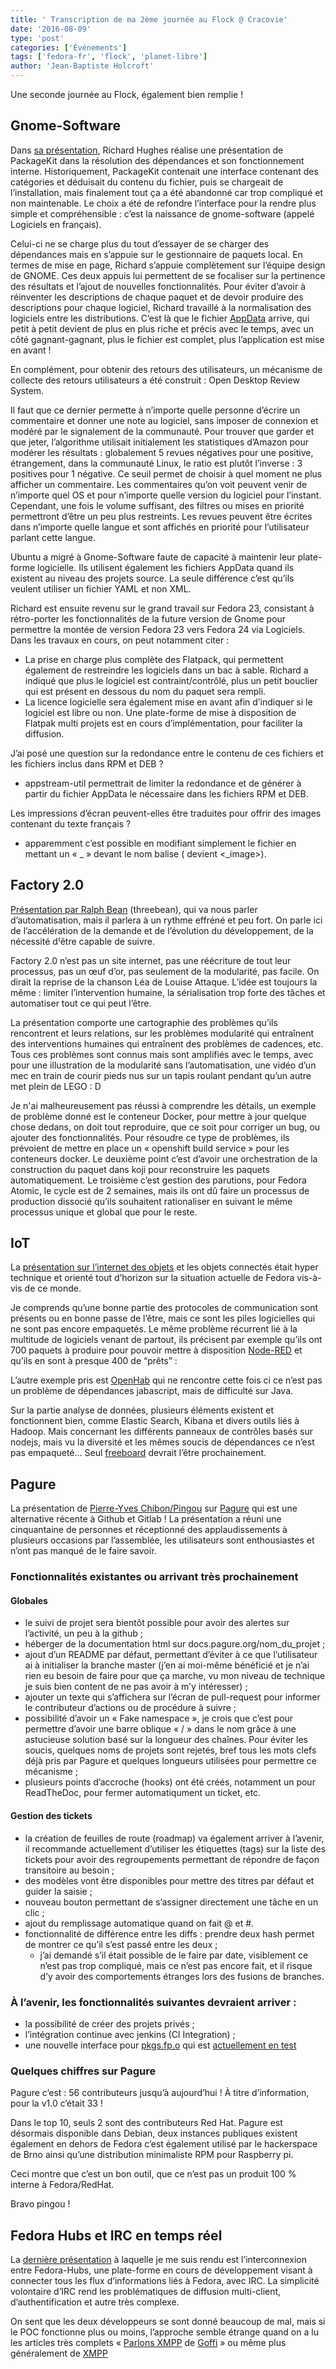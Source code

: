 ```yaml
---
title: ' Transcription de ma 2ème journée au Flock @ Cracovie'
date: '2016-08-09'
type: 'post'
categories: ['Événements']
tags: ['fedora-fr', 'flock', 'planet-libre']
author: 'Jean-Baptiste Holcroft'
---
```


Une seconde journée au Flock, également bien remplie !

## Gnome-Software

Dans [sa présentation](https://flock2016.sched.org/event/76mO/gnome-software-youll-never-guess-what-happens), Richard Hughes réalise une présentation de PackageKit dans la résolution des dépendances et son fonctionnement interne.
Historiquement, PackageKit contenait une interface contenant des catégories et déduisait du contenu du fichier, puis se chargeait de l’installation, mais finalement tout ça a été abandonné car trop compliqué et non maintenable.
Le choix a été de refondre l’interface pour la rendre plus simple et compréhensible : c’est la naissance de gnome-software (appelé Logiciels en français).

Celui-ci ne se charge plus du tout d’essayer de se charger des dépendances mais en s’appuie sur le gestionnaire de paquets local. En termes de mise en page, Richard s’appuie complètement sur l’équipe design de GNOME. Ces deux appuis lui permettent de se focaliser sur la pertinence des résultats et l’ajout de nouvelles fonctionnalités.
Pour éviter d’avoir à réinventer les descriptions de chaque paquet et de devoir produire des descriptions pour chaque logiciel, Richard travaillé à la normalisation des logiciels entre les distributions. C’est là que le fichier [AppData](http://www.freedesktop.org/wiki/Distributions/AppStream/) arrive, qui petit à petit devient de plus en plus riche et précis avec le temps, avec un côté gagnant-gagnant, plus le fichier est complet, plus l’application est mise en avant !

En complément, pour obtenir des retours des utilisateurs, un mécanisme de collecte des retours utilisateurs a été construit : Open Desktop Review System.

Il faut que ce dernier permette à n’importe quelle personne d’écrire un commentaire et donner une note au logiciel, sans imposer de connexion et modéré par le signalement de la communauté.
Pour trouver que garder et que jeter, l’algorithme utilisait initialement les statistiques d’Amazon pour modérer les résultats : globalement 5 revues négatives pour une positive, étrangement, dans la communauté Linux, le ratio est plutôt l’inverse : 3 positives pour 1 négative.
Ce seuil permet de choisir à quel moment ne plus afficher un commentaire.
Les commentaires qu’on voit peuvent venir de n’importe quel OS et pour n’importe quelle version du logiciel pour l’instant. Cependant, une fois le volume suffisant, des filtres ou mises en priorité permettront d’être un peu plus restreints.
Les revues peuvent être écrites dans n’importe quelle langue et sont affichés en priorité pour l’utilisateur parlant cette langue.

Ubuntu a migré à Gnome-Software faute de capacité à maintenir leur plate-forme logicielle. Ils utilisent également les fichiers AppData quand ils existent au niveau des projets source. La seule différence c’est qu’ils veulent utiliser un fichier YAML et non XML.

Richard est ensuite revenu sur le grand travail sur Fedora 23, consistant à rétro-porter les fonctionnalités de la future version de Gnome pour permettre la montée de version Fedora 23 vers Fedora 24 via Logiciels.
Dans les travaux en cours, on peut notamment citer :

 * La prise en charge plus complète des Flatpack, qui permettent également de restreindre les logiciels dans un bac à sable. Richard a indiqué que plus le logiciel est contraint/contrôlé, plus un petit bouclier qui est présent en dessous du nom du paquet sera rempli.
 * La licence logicielle sera également mise en avant afin d’indiquer si le logiciel est libre ou non.
Une plate-forme de mise à disposition de Flatpak multi projets est en cours d’implémentation, pour faciliter la diffusion.

J’ai posé une question sur la redondance entre le contenu de ces fichiers et les fichiers inclus dans RPM et DEB ?

 * appstream-util permettrait de limiter la redondance et de générer à partir du fichier AppData le nécessaire dans les fichiers RPM et DEB.

Les impressions d’écran peuvent-elles être traduites pour offrir des images contenant du texte français ?

 * apparemment c’est possible en modifiant simplement le fichier en mettant un « _ » devant le nom balise (<image> devient <_image>).

## Factory 2.0

[Présentation par Ralph Bean](https://flock2016.sched.org/event/76mK/factory-20) (threebean), qui va nous parler d’automatisation, mais il parlera à un rythme effréné et peu fort. On parle ici de l’accélération de la demande et de l’évolution du développement, de la nécessité d⁽être capable de suivre.

Factory 2.0 n’est pas un site internet, pas une réécriture de tout leur processus, pas un œuf d’or, pas seulement de la modularité, pas facile. On dirait la reprise de la chanson Léa de Louise Attaque.
L’idée est toujours la même : limiter l’intervention humaine, la sérialisation trop forte des tâches et automatiser tout ce qui peut l’être.

La présentation comporte une cartographie des problèmes qu’ils rencontrent et leurs relations, sur les problèmes modularité qui entraînent des interventions humaines qui entraînent des problèmes de cadences, etc.
Tous ces problèmes sont connus mais sont amplifiés avec le temps, avec pour une illustration de la modularité sans l’automatisation, une vidéo d’un mec en train de courir pieds nus sur un tapis roulant pendant qu’un autre met plein de LEGO : D

Je n'ai malheureusement pas réussi à comprendre les détails, un exemple de problème donné est le conteneur Docker, pour mettre à jour quelque chose dedans, on doit tout reproduire, que ce soit pour corriger un bug, ou ajouter des fonctionnalités. Pour résoudre ce type de problèmes, ils prévoient de mettre en place un « openshift build service » pour les conteneurs docker.
Le deuxième point c’est d’avoir une orchestration de la construction du paquet dans koji pour reconstruire les paquets automatiquement.
Le troisième c’est gestion des parutions, pour Fedora Atomic, le cycle est de 2 semaines, mais ils ont dû faire un processus de production dissocié qu’ils souhaitent rationaliser en suivant le même processus unique et global que pour le reste.

## IoT

La [présentation sur l’internet des objets](https://flock2016.sched.org/event/76mN/iot-on-fedora) et les objets connectés était hyper technique et orienté tout d’horizon sur la situation actuelle de Fedora vis-à-vis de ce monde.

Je comprends qu’une bonne partie des protocoles de communication sont présents ou en bonne passe de l’être, mais ce sont les piles logicielles qui ne sont pas encore empaquetés. Le même problème récurrent lié à la multitude de logiciels venant de partout, ils précisent par exemple qu’ils ont 700 paquets à produire pour pouvoir mettre à disposition [Node-RED](http://nodered.org/) et qu’ils en sont à presque 400 de “prêts” :

L’autre exemple pris est [OpenHab](http://www.openhab.org/) qui ne rencontre cette fois ci ce n’est pas un problème de dépendances jabascript, mais de difficulté sur Java.

Sur la partie analyse de données, plusieurs éléments existent et fonctionnent bien, comme Elastic Search, Kibana et divers outils liés à Hadoop. Mais concernant les différents panneaux de contrôles basés sur nodejs, mais vu la diversité et les mêmes soucis de dépendances ce n’est pas empaqueté… Seul [freeboard](https://freeboard.io/) devrait l’être prochainement.

## Pagure

La présentation de [Pierre-Yves Chibon/Pingou](https://flock2016.sched.org/event/6yp8/pagure-past-present-and-future) sur [Pagure](https://pagure.io) qui est une alternative récente à Github et Gitlab ! La présentation a réuni une cinquantaine de personnes et réceptionné des applaudissements à plusieurs occasions par l’assemblée, les utilisateurs sont enthousiastes et n’ont pas manqué de le faire savoir.

### Fonctionnalités existantes ou arrivant très prochainement

#### Globales

 * le suivi de projet sera bientôt possible pour avoir des alertes sur l’activité, un peu à la github ;
 * héberger de la documentation html sur docs.pagure.org/nom_du_projet ;
 * ajout d’un README par défaut, permettant d’éviter à ce que l’utilisateur ai à initialiser la branche master (j’en ai moi-même bénéficié et je n’ai rien eu besoin de faire pour que ça marche, vu mon niveau de technique je suis bien content de ne pas avoir à m’y intéresser) ;
 * ajouter un texte qui s’affichera sur l’écran de pull-request pour informer le contributeur d’actions ou de procédure à suivre ;
 * possibilité d’avoir un « Fake namespace », je crois que c’est pour permettre d’avoir une barre oblique « / » dans le nom grâce à une astucieuse solution basé sur la longueur des chaînes. Pour éviter les soucis, quelques noms de projets sont rejetés, bref tous les mots clefs déjà pris par Pagure et quelques longueurs utilisées pour permettre ce mécanisme ;
 * plusieurs points d’accroche (hooks) ont été créés, notamment un pour ReadTheDoc, pour fermer automatiqument un ticket, etc.

#### Gestion des tickets

 * la création de feuilles de route (roadmap) va également arriver à l’avenir, il recommande actuellement d’utiliser les étiquettes (tags) sur la liste des tickets pour avoir des regroupements permettant de répondre de façon transitoire au besoin ;
 * des modèles vont être disponibles pour mettre des titres par défaut et guider la saisie ;
 * nouveau bouton permettant de s’assigner directement une tâche en un clic ;
 * ajout du remplissage automatique quand on fait @<utilisateur> et #<ticket>.
 * fonctionnalité de différence entre les diffs : prendre deux hash permet de montrer ce qu’il s’est passé entre les deux ;
     * j’ai demandé s’il était possible de le faire par date, visiblement ce n’est pas trop compliqué, mais ce n’est pas encore fait, et il risque d’y avoir des comportements étranges lors des fusions de branches.

### À l’avenir, les fonctionnalités suivantes devraient arriver :

 * la possibilité de créer des projets privés ;
 * l’intégration continue avec jenkins (CI Integration) ;
 * une nouvelle interface pour [pkgs.fp.o](http://pkgs.fedoraproject.org/cgit/rpms/) qui est [actuellement en test](https://pkgs.stg.fedoraproject.org/pagure/)

### Quelques chiffres sur Pagure

Pagure c’est : 56 contributeurs jusqu’à aujourd’hui ! À titre d’information, pour la v1.0 c’était 33 !

Dans le top 10, seuls 2 sont des contributeurs Red Hat. Pagure est désormais disponible dans Debian, deux instances publiques existent également en dehors de Fedora c’est également utilisé par le hackerspace de Brno ainsi qu’une distribution minimaliste RPM pour Raspberry pi.

Ceci montre que c’est un bon outil, que ce n’est pas un produit 100 % interne à Fedora/RedHat.

Bravo pingou !

## Fedora Hubs et IRC en temps réel

La [dernière présentation](https://flock2016.sched.org/event/76nk/realtime-irc-chat-on-fedora-hubs) à laquelle je me suis rendu est l’interconnexion entre Fedora-Hubs, une plate-forme en cours de développement visant à connecter tous les flux d’informations liés à Fedora, avec IRC. La simplicité volontaire d’IRC rend les problématiques de diffusion multi-client, d’authentification et autre très complexe.

On sent que les deux développeurs se sont donné beaucoup de mal, mais si le POC fonctionne plus ou moins, l’approche semble étrange quand on a lu les articles très complets « [Parlons XMPP](https://linuxfr.org/tags/parlons_xmpp/public) de [Goffi](http://www.goffi.org/) »  ou même plus généralement de [XMPP](http://linuxfr.org/tags/xmpp/public)
